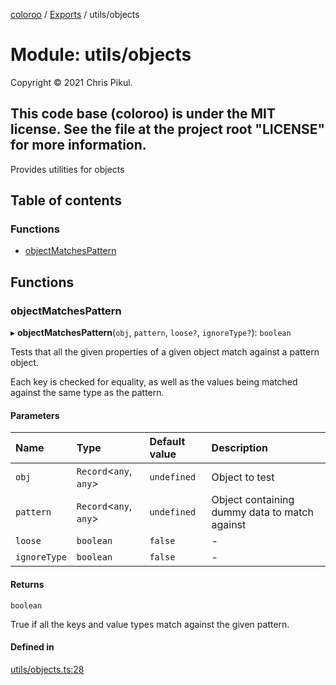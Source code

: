 [coloroo](../README.md) / [Exports](../modules.md) / utils/objects

# Module: utils/objects

Copyright © 2021 Chris Pikul.

This code base (coloroo) is under the MIT license. See the file at the
project root "LICENSE" for more information.
-----------------------------------------------------------------------------

Provides utilities for objects

## Table of contents

### Functions

- [objectMatchesPattern](utils_objects.md#objectmatchespattern)

## Functions

### objectMatchesPattern

▸ **objectMatchesPattern**(`obj`, `pattern`, `loose?`, `ignoreType?`): `boolean`

Tests that all the given properties of a given object match against a pattern
object.

Each key is checked for equality, as well as the values being matched against
the same type as the pattern.

#### Parameters

| Name | Type | Default value | Description |
| :------ | :------ | :------ | :------ |
| `obj` | `Record`<`any`, `any`\> | `undefined` | Object to test |
| `pattern` | `Record`<`any`, `any`\> | `undefined` | Object containing dummy data to match against |
| `loose` | `boolean` | `false` | - |
| `ignoreType` | `boolean` | `false` | - |

#### Returns

`boolean`

True if all the keys and value types match against the
given pattern.

#### Defined in

[utils/objects.ts:28](https://github.com/chris-pikul/coloroo/blob/ffcd5a2/src/utils/objects.ts#L28)
